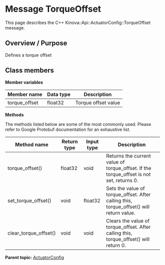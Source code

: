 # Message TorqueOffset

This page describes the C++ Kinova::Api::ActuatorConfig::TorqueOffset message.

## Overview / Purpose

Defines a torque offset

## Class members

 **Member variables** 

|Member name|Data type|Description|
|-----------|---------|-----------|
|torque\_offset|float32|Torque offset value|

 **Methods** 

The methods listed below are some of the most commonly used. Please refer to Google Protobuf documentation for an exhaustive list.

|Method name|Return type|Input type|Description|
|-----------|-----------|----------|-----------|
|torque\_offset\(\)|float32|void|Returns the current value of torque\_offset. If the torque\_offset is not set, returns 0.|
|set\_torque\_offset\(\)|void|float32|Sets the value of torque\_offset. After calling this, torque\_offset\(\) will return value.|
|clear\_torque\_offset\(\)|void|void|Clears the value of torque\_offset. After calling this, torque\_offset\(\) will return 0.|

**Parent topic:** [ActuatorConfig](../references/summary_ActuatorConfig.md)

